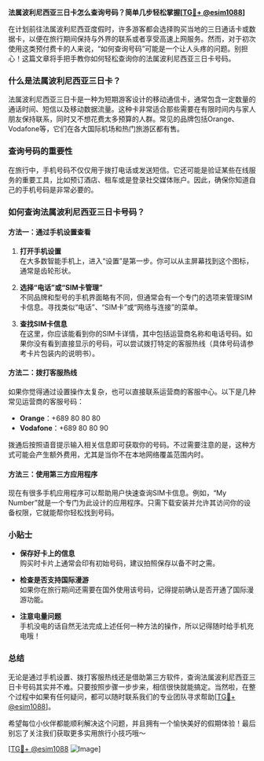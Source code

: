 **法属波利尼西亚三日卡怎么查询号码？简单几步轻松掌握[[TG💪+ @esim1088](https://t.me/s/esim1088)]**

在计划前往法属波利尼西亚度假时，许多游客都会选择购买当地的三日通话卡或数据卡，以便在旅行期间保持与外界的联系或者享受高速上网服务。然而，对于初次使用这类预付费卡的人来说，“如何查询号码”可能是一个让人头疼的问题。别担心！这篇文章将手把手教你如何轻松查询你的法属波利尼西亚三日卡号码。

### 什么是法属波利尼西亚三日卡？

法属波利尼西亚三日卡是一种为短期游客设计的移动通信卡，通常包含一定数量的通话时间、短信以及移动数据流量。这种卡非常适合那些需要在有限时间内与家人朋友保持联系，同时又不想花费太多预算的人群。常见的品牌包括Orange、Vodafone等，它们在各大国际机场和热门旅游区都有售。

### 查询号码的重要性

在旅行中，手机号码不仅仅用于拨打电话或发送短信。它还可能是验证某些在线服务的重要工具，比如预订酒店、租车或是登录社交媒体账户。因此，确保你知道自己的手机号码是非常必要的。

### 如何查询法属波利尼西亚三日卡号码？

#### 方法一：通过手机设置查看

1. **打开手机设置**  
   在大多数智能手机上，进入“设置”是第一步。你可以从主屏幕找到这个图标，通常是齿轮形状。

2. **选择“电话”或“SIM卡管理”**  
   不同品牌和型号的手机界面略有不同，但通常会有一个专门的选项来管理SIM卡信息。寻找类似“电话”、“SIM卡”或“网络与连接”的菜单。

3. **查找SIM卡信息**  
   在这里，你应该能看到你的SIM卡详情，其中包括运营商名称和电话号码。如果你没有看到直接显示的号码，可以尝试拨打特定的客服热线（具体号码请参考卡片包装内的说明书）。

#### 方法二：拨打客服热线

如果你觉得通过设置操作太复杂，也可以直接联系运营商的客服中心。以下是几种常见运营商的客服号码：

- **Orange**：+689 80 80 80  
- **Vodafone**：+689 80 80 90  

拨通后按照语音提示输入相关信息即可获取你的号码。不过需要注意的是，这种方式可能会产生额外费用，尤其是当你不在本地网络覆盖范围内时。

#### 方法三：使用第三方应用程序

现在有很多手机应用程序可以帮助用户快速查询SIM卡信息。例如，“My Number”就是一个专门为此设计的应用程序。只需下载安装并允许其访问你的设备权限，它就能帮你轻松找到号码。

### 小贴士

- **保存好卡上的信息**  
  购买时卡片上通常会印有初始号码，建议拍照保存以备不时之需。
  
- **检查是否支持国际漫游**  
  如果你在旅行期间还需要在国外使用该号码，记得提前确认是否开通了国际漫游功能。

- **注意电量问题**  
  手机没电的话自然无法完成上述任何一种方法的操作，所以记得随时给手机充电哦！

### 总结

无论是通过手机设置、拨打客服热线还是借助第三方软件，查询法属波利尼西亚三日卡号码其实并不难。只要按照步骤一步步来，相信很快就能搞定。当然啦，在整个过程中如果有任何疑问，都可以随时联系我们的专业团队寻求帮助[[TG💪+ @esim1088](https://t.me/s/esim1088)]。

希望每位小伙伴都能顺利解决这个问题，并且拥有一个愉快美好的假期体验！最后别忘了关注我们获取更多实用旅行小技巧哦～

[[TG💪+ @esim1088](https://t.me/s/esim1088) ![Image](https://i.postimg.cc/4NQfJmqS/Snipaste-2025-05-13-00-14-12.png)]